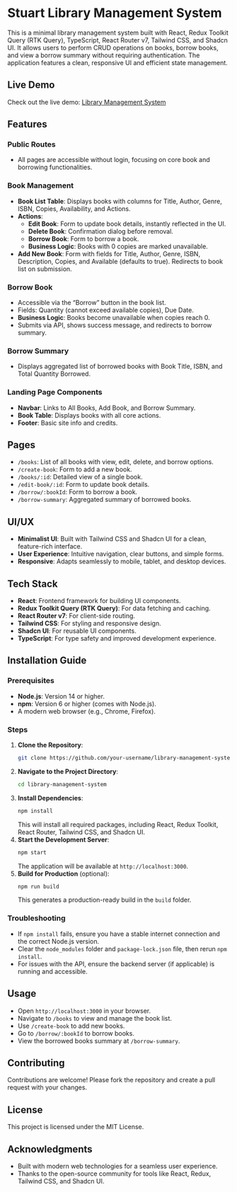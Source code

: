 # Stuart Library Management System

This is a minimal library management system built with React, Redux Toolkit Query (RTK Query), TypeScript, React Router v7, Tailwind CSS, and Shadcn UI. It allows users to perform CRUD operations on books, borrow books, and view a borrow summary without requiring authentication. The application features a clean, responsive UI and efficient state management.

## Live Demo
Check out the live demo: [Library Management System](https://library-and-book-management.surge.sh)

## Features

### Public Routes
- All pages are accessible without login, focusing on core book and borrowing functionalities.

### Book Management
- **Book List Table**: Displays books with columns for Title, Author, Genre, ISBN, Copies, Availability, and Actions.
- **Actions**:
  - **Edit Book**: Form to update book details, instantly reflected in the UI.
  - **Delete Book**: Confirmation dialog before removal.
  - **Borrow Book**: Form to borrow a book.
  - **Business Logic**: Books with 0 copies are marked unavailable.
- **Add New Book**: Form with fields for Title, Author, Genre, ISBN, Description, Copies, and Available (defaults to true). Redirects to book list on submission.

### Borrow Book
- Accessible via the “Borrow” button in the book list.
- Fields: Quantity (cannot exceed available copies), Due Date.
- **Business Logic**: Books become unavailable when copies reach 0.
- Submits via API, shows success message, and redirects to borrow summary.

### Borrow Summary
- Displays aggregated list of borrowed books with Book Title, ISBN, and Total Quantity Borrowed.

### Landing Page Components
- **Navbar**: Links to All Books, Add Book, and Borrow Summary.
- **Book Table**: Displays books with all core actions.
- **Footer**: Basic site info and credits.

## Pages
- `/books`: List of all books with view, edit, delete, and borrow options.
- `/create-book`: Form to add a new book.
- `/books/:id`: Detailed view of a single book.
- `/edit-book/:id`: Form to update book details.
- `/borrow/:bookId`: Form to borrow a book.
- `/borrow-summary`: Aggregated summary of borrowed books.

## UI/UX
- **Minimalist UI**: Built with Tailwind CSS and Shadcn UI for a clean, feature-rich interface.
- **User Experience**: Intuitive navigation, clear buttons, and simple forms.
- **Responsive**: Adapts seamlessly to mobile, tablet, and desktop devices.

## Tech Stack
- **React**: Frontend framework for building UI components.
- **Redux Toolkit Query (RTK Query)**: For data fetching and caching.
- **React Router v7**: For client-side routing.
- **Tailwind CSS**: For styling and responsive design.
- **Shadcn UI**: For reusable UI components.
- **TypeScript**: For type safety and improved development experience.

## Installation Guide

### Prerequisites
- **Node.js**: Version 14 or higher.
- **npm**: Version 6 or higher (comes with Node.js).
- A modern web browser (e.g., Chrome, Firefox).

### Steps
1. **Clone the Repository**:
   ```bash
   git clone https://github.com/your-username/library-management-system.git
   ```
2. **Navigate to the Project Directory**:
   ```bash
   cd library-management-system
   ```
3. **Install Dependencies**:
   ```bash
   npm install
   ```
   This will install all required packages, including React, Redux Toolkit, React Router, Tailwind CSS, and Shadcn UI.
4. **Start the Development Server**:
   ```bash
   npm start
   ```
   The application will be available at `http://localhost:3000`.
5. **Build for Production** (optional):
   ```bash
   npm run build
   ```
   This generates a production-ready build in the `build` folder.

### Troubleshooting
- If `npm install` fails, ensure you have a stable internet connection and the correct Node.js version.
- Clear the `node_modules` folder and `package-lock.json` file, then rerun `npm install`.
- For issues with the API, ensure the backend server (if applicable) is running and accessible.

## Usage
- Open `http://localhost:3000` in your browser.
- Navigate to `/books` to view and manage the book list.
- Use `/create-book` to add new books.
- Go to `/borrow/:bookId` to borrow books.
- View the borrowed books summary at `/borrow-summary`.

## Contributing
Contributions are welcome! Please fork the repository and create a pull request with your changes.

## License
This project is licensed under the MIT License.

## Acknowledgments
- Built with modern web technologies for a seamless user experience.
- Thanks to the open-source community for tools like React, Redux, Tailwind CSS, and Shadcn UI.
